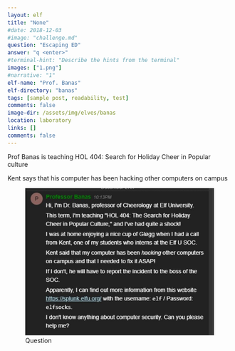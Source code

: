 ```yaml
---
layout: elf
title: "None"
#date: 2018-12-03
#image: "challenge.md"
question: "Escaping ED"
answer: "q <enter>"
#terminal-hint: "Describe the hints from the terminal"
images: ["1.png"]
#narrative: "1"
elf-name: "Prof. Banas"
elf-directory: "banas"
tags: [sample post, readability, test]
comments: false
image-dir: /assets/img/elves/banas
location: laboratory
links: []
comments: false
---
```


Prof Banas is teaching HOL 404: Search for Holiday Cheer in Popular culture

Kent says that his computer has been hacking other computers on campus

<figure>
	<img src="/assets/img/elves/banas/question.jpg">
	<figcaption>Question</figcaption>
</figure>